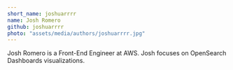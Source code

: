 ```yaml
---
short_name: joshuarrrr
name: Josh Romero
github: joshuarrrr
photo: "assets/media/authors/joshuarrrr.jpg"
---
```


Josh Romero is a Front-End Engineer at AWS. Josh focuses on OpenSearch Dashboards visualizations.

